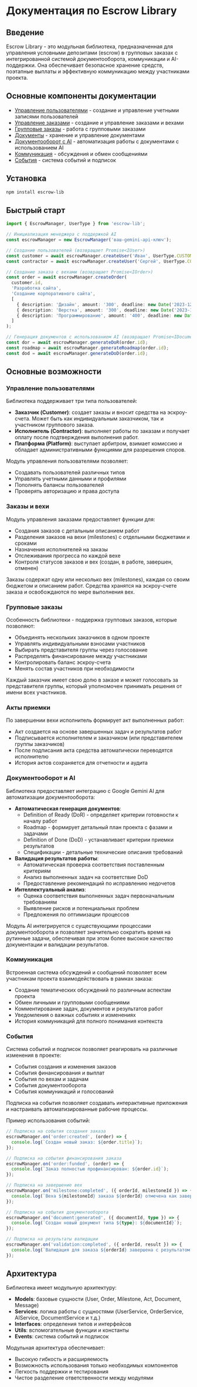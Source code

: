 # Документация по Escrow Library

## Введение

Escrow Library - это модульная библиотека, предназначенная для управления условными депозитами (escrow) в групповых заказах с интегрированной системой документооборота, коммуникации и AI-поддержки. Она обеспечивает безопасное хранение средств, поэтапные выплаты и эффективную коммуникацию между участниками проекта.

## Основные компоненты документации

- [Управление пользователями](users.md) - создание и управление учетными записями пользователей
- [Управление заказами](orders.md) - создание и управление заказами и вехами
- [Групповые заказы](group-orders.md) - работа с групповыми заказами
- [Документы](documents.md) - хранение и управление документами
- [Документооборот с AI](document-management.md) - автоматизация работы с документами с использованием AI
- [Коммуникация](communication.md) - обсуждения и обмен сообщениями
- [События](events.md) - система событий и подписок

## Установка

```bash
npm install escrow-lib
```

## Быстрый старт

```typescript
import { EscrowManager, UserType } from 'escrow-lib';

// Инициализация менеджера с поддержкой AI
const escrowManager = new EscrowManager('ваш-gemini-api-ключ');

// Создание пользователей (возвращает Promise<IUser>)
const customer = await escrowManager.createUser('Иван', UserType.CUSTOMER);
const contractor = await escrowManager.createUser('Сергей', UserType.CONTRACTOR);

// Создание заказа с вехами (возвращает Promise<IOrder>)
const order = await escrowManager.createOrder(
  customer.id,
  'Разработка сайта',
  'Создание корпоративного сайта',
  [
    { description: 'Дизайн', amount: '300', deadline: new Date('2023-12-15') },
    { description: 'Верстка', amount: '300', deadline: new Date('2023-12-31') },
    { description: 'Программирование', amount: '400', deadline: new Date('2024-01-31') }
  ]
);

// Генерация документов с использованием AI (возвращает Promise<IDocument>)
const dor = await escrowManager.generateDoR(order.id);
const roadmap = await escrowManager.generateRoadmap(order.id);
const dod = await escrowManager.generateDoD(order.id);
```

## Основные возможности

### Управление пользователями

Библиотека поддерживает три типа пользователей:
- **Заказчик (Customer)**: создает заказы и вносит средства на эскроу-счета. Может быть как индивидуальным заказчиком, так и участником группового заказа.
- **Исполнитель (Contractor)**: выполняет работы по заказам и получает оплату после подтверждения выполнения работ.
- **Платформа (Platform)**: выступает арбитром, взимает комиссию и обладает административными функциями для разрешения споров.

Модуль управления пользователями позволяет:
- Создавать пользователей различных типов
- Управлять учетными данными и профилями
- Пополнять балансы пользователей
- Проверять авторизацию и права доступа

### Заказы и вехи

Модуль управления заказами предоставляет функции для:
- Создания заказов с детальным описанием работ
- Разделения заказов на вехи (milestones) с отдельными бюджетами и сроками
- Назначения исполнителей на заказы
- Отслеживания прогресса по каждой вехе
- Контроля статусов заказов и вех (создан, в работе, завершен, отменен)

Заказы содержат одну или несколько вех (milestones), каждая со своим бюджетом и описанием работ. Средства хранятся на эскроу-счете заказа и освобождаются по мере выполнения вех.

### Групповые заказы

Особенность библиотеки - поддержка групповых заказов, которые позволяют:
- Объединять нескольких заказчиков в одном проекте
- Управлять индивидуальными взносами участников
- Выбирать представителя группы через голосование
- Распределять финансирование между участниками
- Контролировать баланс эскроу-счета
- Менять состав участников при необходимости

Каждый заказчик имеет свою долю в заказе и может голосовать за представителя группы, который уполномочен принимать решения от имени всех участников.

### Акты приемки

По завершении вехи исполнитель формирует акт выполненных работ:
- Акт создается на основе завершенных задач и результатов работ
- Подписывается исполнителем и заказчиком (или представителем группы заказчиков)
- После подписания акта средства автоматически переводятся исполнителю
- История актов сохраняется для отчетности и аудита

### Документооборот и AI

Библиотека предоставляет интеграцию с Google Gemini AI для автоматизации документооборота:
- **Автоматическая генерация документов**:
  - Definition of Ready (DoR) - определяет критерии готовности к началу работ
  - Roadmap - формирует детальный план проекта с фазами и задачами
  - Definition of Done (DoD) - устанавливает критерии приемки результатов
  - Спецификации - детальные технические описания требований
- **Валидация результатов работы**:
  - Автоматическая проверка соответствия поставленным критериям
  - Анализ выполненных задач на соответствие DoD
  - Предоставление рекомендаций по исправлению недочетов
- **Интеллектуальный анализ**:
  - Оценка соответствия выполненных задач первоначальным требованиям
  - Выявление рисков и потенциальных проблем
  - Предложения по оптимизации процессов

Модуль AI интегрируется с существующими процессами документооборота и позволяет значительно сократить время на рутинные задачи, обеспечивая при этом более высокое качество документации и валидации результатов.

### Коммуникация

Встроенная система обсуждений и сообщений позволяет всем участникам проекта взаимодействовать в рамках заказа:
- Создание тематических обсуждений по различным аспектам проекта
- Обмен личными и групповыми сообщениями
- Комментирование задач, документов и результатов работ
- Уведомления о важных событиях и изменениях
- История коммуникаций для полного понимания контекста

### События

Система событий и подписок позволяет реагировать на различные изменения в проекте:
- События создания и изменения заказов
- События финансирования и выплат
- События по вехам и задачам
- События документооборота
- События коммуникаций и голосований

Подписка на события позволяет создавать интерактивные приложения и настраивать автоматизированные рабочие процессы.

Пример использования событий:
```typescript
// Подписка на события создания заказа
escrowManager.on('order:created', (order) => {
  console.log(`Создан новый заказ: ${order.title}`);
});

// Подписка на события финансирования заказа
escrowManager.on('order:funded', (order) => {
  console.log(`Заказ полностью профинансирован: ${order.id}`);
});

// Подписка на завершение вех
escrowManager.on('milestone:completed', ({ orderId, milestoneId }) => {
  console.log(`Веха ${milestoneId} заказа ${orderId} отмечена как завершенная`);
});

// Подписка на события документооборота
escrowManager.on('document:generated', ({ documentId, type }) => {
  console.log(`Создан новый документ типа ${type}: ${documentId}`);
});

// Подписка на результаты валидации
escrowManager.on('validation:completed', ({ orderId, result }) => {
  console.log(`Валидация для заказа ${orderId} завершена с результатом: ${result.compliant ? 'успешно' : 'требуются доработки'}`);
});
```

## Архитектура

Библиотека имеет модульную архитектуру:

- **Models**: базовые сущности (User, Order, Milestone, Act, Document, Message)
- **Services**: логика работы с сущностями (UserService, OrderService, AIService, DocumentService и т.д.)
- **Interfaces**: определения типов и интерфейсов
- **Utils**: вспомогательные функции и константы
- **Events**: система событий и подписок

Модульная архитектура обеспечивает:
- Высокую гибкость и расширяемость
- Возможность использования только необходимых компонентов
- Легкость поддержки и тестирования
- Чистое разделение ответственности между модулями 